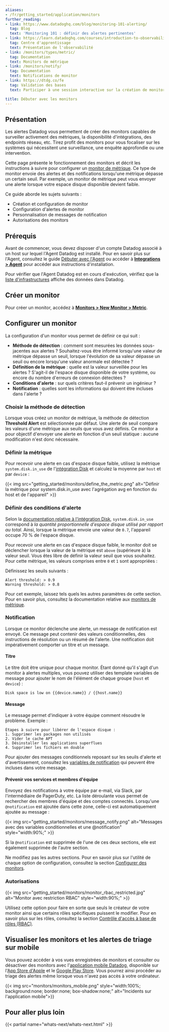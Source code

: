```yaml
---
aliases:
- /fr/getting_started/application/monitors
further_reading:
- link: https://www.datadoghq.com/blog/monitoring-101-alerting/
  tag: Blog
  text: 'Monitoring 101 : définir des alertes pertinentes'
- link: https://learn.datadoghq.com/courses/introduction-to-observability
  tag: Centre d'apprentissage
  text: Présentation de l'observabilité
- link: /monitors/types/metric/
  tag: Documentation
  text: Monitors de métrique
- link: /monitors/notify/
  tag: Documentation
  text: Notifications de monitor
- link: https://dtdg.co/fe
  tag: Validation des bases
  text: Participer à une session interactive sur la création de monitors efficaces

title: Débuter avec les monitors
---
```


## Présentation

Les alertes Datadog vous permettent de créer des monitors capables de surveiller activement des métriques, la disponibilité d'intégrations, des endpoints réseau, etc. Tirez profit des monitors pour vous focaliser sur les systèmes qui nécessitent une surveillance, une enquête approfondie ou une intervention.

Cette page présente le fonctionnement des monitors et décrit les instructions à suivre pour configurer un [monitor de métrique][1]. Ce type de monitor envoie des alertes et des notifications lorsqu'une métrique dépasse un certain seuil. Par exemple, un monitor de métrique peut vous envoyer une alerte lorsque votre espace disque disponible devient faible.

Ce guide aborde les sujets suivants :
- Création et configuration de monitor
- Configuration d'alertes de monitor
- Personnalisation de messages de notification
- Autorisations des monitors

## Prérequis

Avant de commencer, vous devez disposer d'un compte Datadog associé à un host sur lequel l'Agent Datadog est installé. Pour en savoir plus sur l'Agent, consultez le guide [Débuter avec l'Agent][2] ou accéder à **[Integrations > Agent][3]** pour accéder aux instructions d'installation.

Pour vérifier que l'Agent Datadog est en cours d'exécution, vérifiez que la [liste d'infrastructures][4] affiche des données dans Datadog.

## Créer un monitor

Pour créer un monitor, accédez à **[Monitors > New Monitor > Metric][5]**.

## Configurer un monitor

La configuration d'un monitor vous permet de définir ce qui suit :
- **Méthode de détection** : comment sont mesurées les données sous-jacentes aux alertes ? Souhaitez-vous être informé lorsqu'une valeur de métrique dépasse un seuil, lorsque l'évolution de sa valeur dépasse un seuil ou encore lorsqu'une valeur anormale est détectée ?
- **Définition de la métrique** : quelle est la valeur surveillée pour les alertes ? S'agit-il de l'espace disque disponible de votre système, ou encore du nombre d'erreurs de connexion détectées ?
- **Conditions d'alerte** : sur quels critères faut-il prévenir un ingénieur ?
- **Notification** : quelles sont les informations qui doivent être incluses dans l'alerte ?

### Choisir la méthode de détection

Lorsque vous créez un monitor de métrique, la méthode de détection **Threshold Alert** est sélectionnée par défaut. Une alerte de seuil compare les valeurs d'une métrique aux seuils que vous avez définis. Ce monitor a pour objectif d'envoyer une alerte en fonction d'un seuil statique : aucune modification n'est donc nécessaire.

### Définir la métrique

Pour recevoir une alerte en cas d'espace disque faible, utilisez la métrique `system.disk.in_use` de l'[intégration Disk][6] et calculez la moyenne par `host` et par `device` :

{{< img src="getting_started/monitors/define_the_metric.png" alt="Définir la métrique pour system.disk.in_use avec l'agrégation avg en fonction du host et de l'appareil" >}}

### Définir des conditions d'alerte

Selon la [documentation relative à l'intégration Disk][6], `system.disk.in_use` correspond à *la quantité proportionnelle d'espace disque utilisé par rapport au total*. Ainsi, lorsque la métrique envoie une valeur de `0.7`, l'appareil occupe 70 % de l'espace disque.

Pour recevoir une alerte en cas d'espace disque faible, le monitor doit se déclencher lorsque la valeur de la métrique est `above` (supérieure à) la valeur seuil. Vous êtes libre de définir la valeur seuil que vous souhaitez. Pour cette métrique, les valeurs comprises entre `0` et `1` sont appropriées :

Définissez les seuils suivants :
```
Alert threshold: > 0.9
Warning threshold: > 0.8
```

Pour cet exemple, laissez tels quels les autres paramètres de cette section. Pour en savoir plus, consultez la documentation relative aux [monitors de métrique][7].

### Notification

Lorsque ce monitor déclenche une alerte, un message de notification est envoyé. Ce message peut contenir des valeurs conditionnelles, des instructions de résolution ou un résumé de l'alerte. Une notification doit impérativement comporter un titre et un message.

#### Titre

Le titre doit être unique pour chaque monitor. Étant donné qu'il s'agit d'un monitor à alertes multiples, vous pouvez utiliser des template variables de message pour ajouter le nom de l'élément de chaque groupe (`host` et `device`) :
```text
Disk space is low on {{device.name}} / {{host.name}}
```

#### Message

Le message permet d'indiquer à votre équipe comment résoudre le problème. Exemple :
```text
Étapes à suivre pour libérer de l'espace disque :
1. Supprimer les packages non utilisés
2. Vider le cache APT
3. Désinstaller les applications superflues
4. Supprimer les fichiers en double
```

Pour ajouter des messages conditionnels reposant sur les seuils d'alerte et d'avertissement, consultez les [variables de notification][8] qui peuvent être incluses dans votre message.

#### Prévenir vos services et membres d'équipe

Envoyez des notifications à votre équipe par e-mail, via Slack, par l'intermédiaire de PagerDuty, etc. La liste déroulante vous permet de rechercher des membres d'équipe et des comptes connectés. Lorsqu'une `@notification` est ajoutée dans cette zone, celle-ci est automatiquement ajoutée au message :

{{< img src="getting_started/monitors/message_notify.png" alt="Messages avec des variables conditionnelles et une @notification" style="width:90%;" >}}

Si la `@notification` est supprimée de l'une de ces deux sections, elle est également supprimée de l'autre section.

Ne modifiez pas les autres sections. Pour en savoir plus sur l'utilité de chaque option de configuration, consultez la section [Configurer des monitors][9].

### Autorisations

{{< img src="getting_started/monitors/monitor_rbac_restricted.jpg" alt="Monitor avec restriction RBAC" style="width:90%;" >}}

Utilisez cette option pour faire en sorte que seuls le créateur de votre monitor ainsi que certains rôles spécifiques puissent le modifier. Pour en savoir plus sur les rôles, consultez la section [Contrôle d'accès à base de rôles (RBAC)][10].

## Visualiser les monitors et les alertes de triage sur mobile

Vous pouvez accéder à vos vues enregistrées de monitors et consulter ou désactiver des monitors avec l'[application mobile Datadog][11], disponible sur l'[App Store d'Apple][12] et le [Google Play Store][13]. Vous pourrez ainsi procéder au triage des alertes même lorsque vous n'avez pas accès à votre ordinateur.

{{< img src="monitors/monitors_mobile.png" style="width:100%; background:none; border:none; box-shadow:none;" alt="Incidents sur l'application mobile">}}

## Pour aller plus loin

{{< partial name="whats-next/whats-next.html" >}}

[1]: /fr/monitors/types/metric/
[2]: /fr/getting_started/agent/
[3]: https://app.datadoghq.com/account/settings/agent/latest
[4]: https://app.datadoghq.com/infrastructure
[5]: https://app.datadoghq.com/monitors#create/metric
[6]: /fr/integrations/disk/
[7]: /fr/monitors/types/metric/?tab=threshold#set-alert-conditions
[8]: /fr/monitors/notify/variables/
[9]: /fr/monitors/configuration/?tab=thresholdalert#alert-grouping
[10]: /fr/account_management/rbac/
[11]: /fr/service_management/mobile/
[12]: https://apps.apple.com/app/datadog/id1391380318
[13]: https://play.google.com/store/apps/details?id=com.datadog.app
